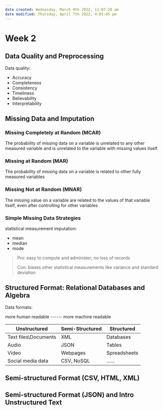```yaml
---
date created: Wednesday, March 9th 2022, 11:07:20 am
date modified: Thursday, April 7th 2022, 4:05:45 pm
---
```


# Week 2

## Data Quality and Preprocessing

Data quality:

- Accuracy
- Completeness
- Consistency
- Timeliness
- Believability
- Interpretability

## Missing Data and Imputation

### Missing Completely at Random (MCAR)

The probability of missing data on a variable is unrelated to any other measured variable and is unrelated to the variable with missing values itself.

### Missing at Random (MAR)

The probability of missing data on a variable is related to other fully measured variables

### Missing Not at Random (MNAR)

The missing value on a variable are related to the values of that variable itself, even after controlling for other variables

### Simple Missing Data Strategies

statistical measurement imputation:

- mean
- median
- mode

> Pro: easy to compute and administer; no loss of records
>
> Con: biases other statistical measurements like variance and standard deviation

## Structured Format: Relational Databases and Algebra

Data formats:

more human readable ------ more machine readable

| Unstructured         | Semi-Structured | Structured   |
| -------------------- | --------------- | ------------ |
| Text files\Documents | XML             | Databases    |
| Audio                | JSON            | Tables       |
| Video                | Webpages        | Spreadsheets |
| Social media data    | CSV, NoSQL      | ……           |

## Semi-structured Format (CSV, HTML, XML)

## Semi-structured Format (JSON) and Intro Unstructured Text
